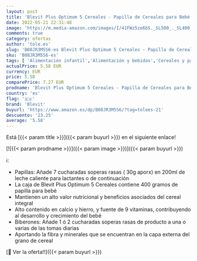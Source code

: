 ```yaml
---
layout: post
title: 'Blevit Plus Optimum 5 Cereales - Papilla de Cereales para Bebé con 50% de Cereales Integrales - Únicas Papillas para Bebé Sin Dextrinar - Desde los 6 meses - 400g'
date: 2022-05-21 22:31:48
image: 'https://m.media-amazon.com/images/I/41FWz5ze6bS._SL500_._SL400_.jpg'
comments: true
category: ofertas
author: 'tole.es'
slug: 'B08JR3M5S6-es Blevit Plus Optimum 5 Cereales - Papilla de Cereales para...'
sku: 'B08JR3M5S6-es'
tags: [ 'Alimentación infantil','Alimentación y bebidas','Cereales y papillas para bebés','Papillas para bebé','bebé','blevit','🇪🇸', ]
actualPrice: 5.58 EUR
currency: EUR
price: 5.58
comparePrice: 7.27 EUR
prodname: 'Blevit Plus Optimum 5 Cereales - Papilla de Cereales para Bebé con 50% de Cereales Integrales - Únicas Papillas para Bebé Sin Dextrinar - Desde los 6 meses - 400g'
country: 'es'
flag: '🇪🇸'
brand: 'Blevit'
buyurl: 'https://www.amazon.es/dp/B08JR3M5S6/?tag=tolees-21'
descuento: '23.25'
average: '5.58'
---
```


Está [{{< param title >}}]({{< param buyurl >}}) en el siguiente enlace!

[![{{< param prodname >}}]({{< param image >}})]({{< param buyurl >}})

ℹ️:

- Papillas: Añade 7 cucharadas soperas rasas ( 30g aporx) en 200ml de leche caliente para lactantes o de continuación
- La caja de Blevit Plus Optimum 5 Cereales contiene 400 gramos de papilla para bebé
- Mantienen un alto valor nutricional y beneficios asociados del cereal integral
- Alto contenido en calcio y hierro, y fuente de 9 vitaminas, contribuyendo al desarrollo y crecimiento del bebé
- Biberones: Añade 1 ó 2 cucharadas soperas rasas de producto a una o varias de las tomas diarias
- Aportando la fibra y minerales que se encuentran en la capa externa del grano de cereal

[🛒 Ver la oferta!!]({{< param buyurl >}})
